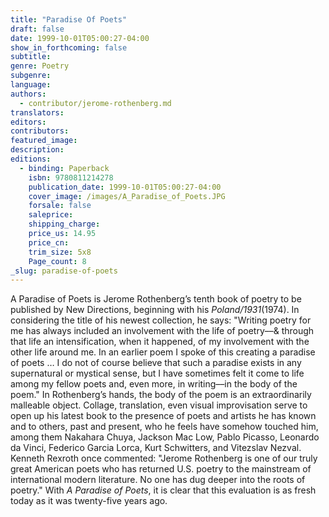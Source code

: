 ```yaml
---
title: "Paradise Of Poets"
draft: false
date: 1999-10-01T05:00:27-04:00
show_in_forthcoming: false
subtitle:
genre: Poetry
subgenre:
language:
authors:
  - contributor/jerome-rothenberg.md
translators:
editors:
contributors:
featured_image:
description:
editions:
  - binding: Paperback
    isbn: 9780811214278
    publication_date: 1999-10-01T05:00:27-04:00
    cover_image: /images/A_Paradise_of_Poets.JPG
    forsale: false
    saleprice:
    shipping_charge:
    price_us: 14.95
    price_cn:
    trim_size: 5x8
    Page_count: 8
_slug: paradise-of-poets
---
```


A Paradise of Poets is Jerome Rothenberg’s tenth book of poetry to be published by New Directions, beginning with his _Poland/1931_(1974). In considering the title of his newest collection, he says: "Writing poetry for me has always included an involvement with the life of poetry––& through that life an intensification, when it happened, of my involvement with the other life around me. In an earlier poem I spoke of this creating a paradise of poets … I do not of course believe that such a paradise exists in any supernatural or mystical sense, but I have sometimes felt it come to life among my fellow poets and, even more, in writing––in the body of the poem." In Rothenberg’s hands, the body of the poem is an extraordinarily malleable object. Collage, translation, even visual improvisation serve to open up his latest book to the presence of poets and artists he has known and to others, past and present, who he feels have somehow touched him, among them Nakahara Chuya, Jackson Mac Low, Pablo Picasso, Leonardo da Vinci, Federico Garcia Lorca, Kurt Schwitters, and Vitezslav Nezval. Kenneth Rexroth once commented: "Jerome Rothenberg is one of our truly great American poets who has returned U.S. poetry to the mainstream of international modern literature. No one has dug deeper into the roots of poetry." With _A Paradise of Poets_, it is clear that this evaluation is as fresh today as it was twenty-five years ago.

